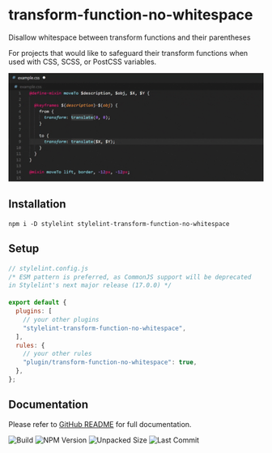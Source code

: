 # transform-function-no-whitespace

Disallow whitespace between transform functions and their parentheses

For projects that would like to safeguard their transform functions when used with CSS, SCSS, or PostCSS variables.

![My plugin](/readme_assets/demo/my-plugin.gif)

## Installation

```shell
npm i -D stylelint stylelint-transform-function-no-whitespace
```

## Setup

```js
// stylelint.config.js
/* ESM pattern is preferred, as CommonJS support will be deprecated
in Stylelint's next major release (17.0.0) */

export default {
  plugins: [
    // your other plugins
    "stylelint-transform-function-no-whitespace",
  ],
  rules: {
    // your other rules
    "plugin/transform-function-no-whitespace": true,
  },
};
```

## Documentation

Please refer to [GitHub README](https://github.com/qwloh/stylelint-transform-function-no-whitespace#readme) for full documentation.

![Build](https://img.shields.io/github/actions/workflow/status/qwloh/stylelint-transform-function-no-whitespace/npm-publish.yml)
![NPM Version](https://img.shields.io/npm/v/stylelint-transform-function-no-whitespace)
![Unpacked Size](https://img.shields.io/npm/unpacked-size/stylelint-transform-function-no-whitespace)
![Last Commit](https://img.shields.io/github/last-commit/qwloh/stylelint-transform-function-no-whitespace)
